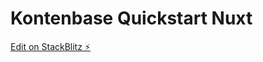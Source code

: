 # Kontenbase Quickstart Nuxt

[Edit on StackBlitz ⚡️](https://stackblitz.com/fork/github/kontenbase/quickstart-nuxt)
